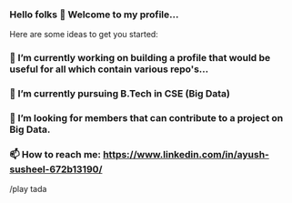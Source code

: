 ### Hello folks 👋 Welcome to my profile...

<!--
**Ayushsusheel/Ayushsusheel** is a ✨ _special_ ✨ repository because its `README.md` (this file) appears on your GitHub profile. -->

Here are some ideas to get you started:

### 🔭 I’m currently working on building a profile that would be useful for all which contain various repo's...
### 🌱 I’m currently pursuing B.Tech in CSE (Big Data)

### 🤔 I’m looking for members that can contribute to a project on Big Data. 
### 📫 How to reach me: https://www.linkedin.com/in/ayush-susheel-672b13190/
/play tada

